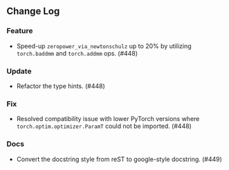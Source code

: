 ## Change Log

### Feature

* Speed-up `zeropower_via_newtonschulz` up to 20% by utilizing `torch.baddmm` and `torch.addmm` ops. (#448)

### Update

* Refactor the type hints. (#448)

### Fix

* Resolved compatibility issue with lower PyTorch versions where `torch.optim.optimizer.ParamT` could not be imported. (#448)

### Docs

* Convert the docstring style from reST to google-style docstring. (#449)
